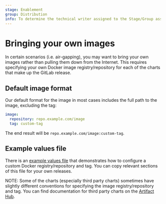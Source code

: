 ```yaml
---
stage: Enablement
group: Distribution
info: To determine the technical writer assigned to the Stage/Group associated with this page, see https://about.gitlab.com/handbook/engineering/ux/technical-writing/#designated-technical-writers
---
```


# Bringing your own images

In certain scenarios (i.e. air-gapping), you may want to bring your own images rather than pulling them down from the Internet. This requires specifying your own Docker image registry/repository for each of the charts that make up the GitLab release.

## Default image format

Our default format for the image in most cases includes the full path to the image, excluding the tag:

```yaml
image:
  repository: repo.example.com/image
  tag: custom-tag
```

The end result will be `repo.example.com/image:custom-tag`.

## Example values file

There is an [example values file](https://gitlab.com/gitlab-org/charts/gitlab/tree/master/examples/custom-images/values.yaml) that demonstrates how to configure a custom Docker registry/repository and tag. You can copy relevant sections of this file for your own releases.

NOTE:
Some of the charts (especially third party charts) sometimes have slightly different conventions for specifying the image registry/repository and tag. You can find documentation for third party charts on the [Artifact Hub](https://artifacthub.io/).
